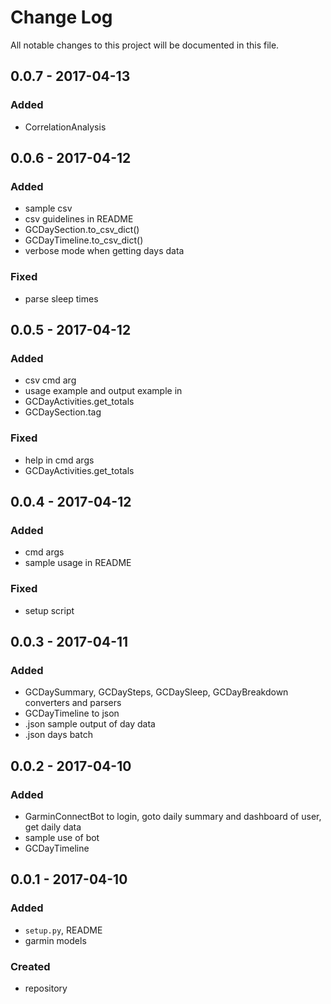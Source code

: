 # Change Log
All notable changes to this project will be documented in this file.

## 0.0.7 - 2017-04-13

### Added
- CorrelationAnalysis

## 0.0.6 - 2017-04-12

### Added
- sample csv
- csv guidelines in README
- GCDaySection.to_csv_dict()
- GCDayTimeline.to_csv_dict()
- verbose mode when getting days data

### Fixed
- parse sleep times

## 0.0.5 - 2017-04-12

### Added
- csv cmd arg
- usage example and output example in 
- GCDayActivities.get_totals
- GCDaySection.tag

### Fixed
- help in cmd args
- GCDayActivities.get_totals

## 0.0.4 - 2017-04-12

### Added
- cmd args
- sample usage in README

### Fixed
- setup script

## 0.0.3 - 2017-04-11

### Added
- GCDaySummary, GCDaySteps, GCDaySleep, GCDayBreakdown converters and parsers
- GCDayTimeline to json
- .json sample output of day data
- .json days batch

## 0.0.2 - 2017-04-10

### Added
- GarminConnectBot to login, goto daily summary and dashboard of user, get daily data
- sample use of bot
- GCDayTimeline

## 0.0.1 - 2017-04-10

### Added
- `setup.py`, README
- garmin models

### Created
- repository
